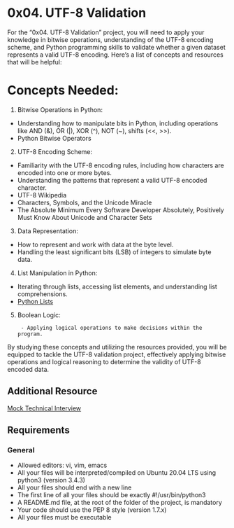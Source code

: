 # 0x04. UTF-8 Validation

For the “0x04. UTF-8 Validation” project, you will need to apply your knowledge in bitwise operations, understanding of the UTF-8 encoding scheme, and Python programming skills to validate whether a given dataset represents a valid UTF-8 encoding. Here’s a list of concepts and resources that will be helpful:

# Concepts Needed:
1. Bitwise Operations in Python:

- Understanding how to manipulate bits in Python, including operations like AND (&), OR (|), XOR (^), NOT (~), shifts (<<, >>).
- Python Bitwise Operators

2. UTF-8 Encoding Scheme:

- Familiarity with the UTF-8 encoding rules, including how characters are encoded into one or more bytes.
- Understanding the patterns that represent a valid UTF-8 encoded character.
- UTF-8 Wikipedia
- Characters, Symbols, and the Unicode Miracle
- The Absolute Minimum Every Software Developer Absolutely, Positively Must Know About Unicode and Character Sets

3. Data Representation:

- How to represent and work with data at the byte level.
- Handling the least significant bits (LSB) of integers to simulate byte data.

4. List Manipulation in Python:

- Iterating through lists, accessing list elements, and understanding list comprehensions.
- [Python Lists](https://intranet.alxswe.com/rltoken/X1lZqipeyegt8pbQ9aXSFQ)

5. Boolean Logic:

        - Applying logical operations to make decisions within the program.

By studying these concepts and utilizing the resources provided, you will be equipped to tackle the UTF-8 validation project, effectively applying bitwise operations and logical reasoning to determine the validity of UTF-8 encoded data.

## Additional Resource
[Mock Technical Interview](https://intranet.alxswe.com/rltoken/X1lZqipeyegt8pbQ9aXSFQ)

## Requirements
### General
- Allowed editors: vi, vim, emacs
- All your files will be interpreted/compiled on Ubuntu 20.04 LTS using python3 (version 3.4.3)
- All your files should end with a new line
- The first line of all your files should be exactly #!/usr/bin/python3
- A README.md file, at the root of the folder of the project, is mandatory
- Your code should use the PEP 8 style (version 1.7.x)
- All your files must be executable
